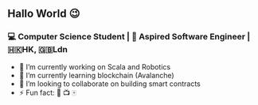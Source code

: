 ##  Hallo World 😉

 ### 💻 Computer Science Student | 🦄 Aspired Software Engineer |🇭🇰HK, 🇬🇧Ldn 


- 🔭 I’m currently working on Scala and Robotics
- 🌱 I’m currently learning blockchain (Avalanche)
- 👯 I’m looking to collaborate on building smart contracts
- ⚡ Fun fact: 🎺 📺 🀄 


